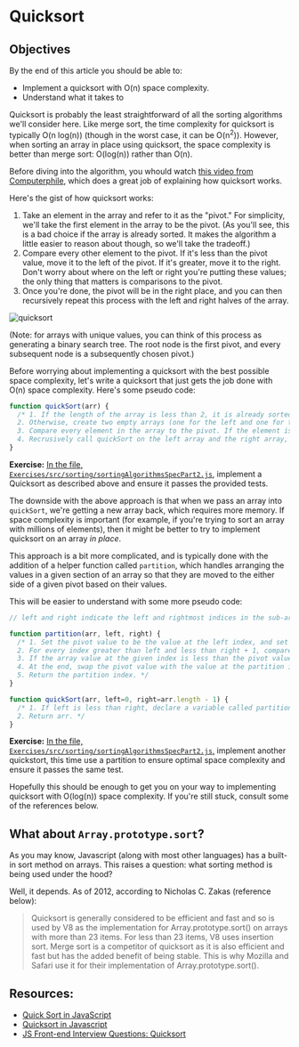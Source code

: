 # Quicksort

## Objectives

By the end of this article you should be able to:

- Implement a quicksort with O(n) space complexity.
- Understand what it takes to

Quicksort is probably the least straightforward of all the sorting algorithms we'll consider here. Like merge sort, the time complexity for quicksort is typically O(n log(n)) (though in the worst case, it can be O(n<sup>2</sup>)). However, when sorting an array in place using quicksort, the space complexity is better than merge sort: O(log(n)) rather than O(n).

Before diving into the algorithm, you whould watch [this video from Computerphile](https://www.youtube.com/watch?v=XE4VP_8Y0BU), which does a great job of explaining how quicksort works.

Here's the gist of how quicksort works:

1. Take an element in the array and refer to it as the "pivot." For simplicity, we'll take the first element in the array to be the pivot. (As you'll see, this is a bad choice if the array is already sorted. It makes the algorithm a little easier to reason about though, so we'll take the tradeoff.)
2. Compare every other element to the pivot. If it's less than the pivot value, move it to the left of the pivot. If it's greater, move it to the right. Don't worry about where on the left or right you're putting these values; the only thing that matters is comparisons to the pivot.
3. Once you're done, the pivot will be in the right place, and you can then recursively repeat this process with the left and right halves of the array.

![quicksort](https://students-gschool-production.s3.amazonaws.com/uploads/asset/file/171/quicksort.gif)

(Note: for arrays with unique values, you can think of this process as generating a binary search tree. The root node is the first pivot, and every subsequent node is a subsequently chosen pivot.)

Before worrying about implementing a quicksort with the best possible space complexity, let's write a quicksort that just gets the job done with O(n) space complexity. Here's some pseudo code:


```javascript
function quickSort(arr) {
  /* 1. If the length of the array is less than 2, it is already sorted, so return it.
  2. Otherwise, create two empty arrays (one for the left and one for the right), and set the first value in arr equal to the pivot.
  3. Compare every element in the array to the pivot. If the element is less than the pivot, push it into the left array. Otherwise, push it into the right array.
  4. Recrusively call quickSort on the left array and the right array, then concatenate these arrays together with the pivot value in between them, and return this larger array. */
}
```

**Exercise:** [In the file, `Exercises/src/sorting/sortingAlgorithmsSpecPart2.js`,](https://github.com/gSchool/computer-science-curriculum) implement a Quicksort as described above and ensure it passes the provided tests.

The downside with the above approach is that when we pass an array into `quickSort`, we're getting a new array back, which requires more memory. If space complexity is important (for example, if you're trying to sort an array with millions of elements), then it might be better to try to implement quicksort on an array _in place_.

This approach is a bit more complicated, and is typically done with the addition of a helper function called `partition`, which handles arranging the values in a given section of an array so that they are moved to the either side of a given pivot based on their values.

This will be easier to understand with some more pseudo code:

```javascript
// left and right indicate the left and rightmost indices in the sub-array that you're partitioning.

function partition(arr, left, right) {
  /* 1. Set the pivot value to be the value at the left index, and set a varaible called partitionIndex equal to left. The partitionIndex will help us keep track of where to perform our swaps so that we wind up with values correctly placed on either side of the pivot.
  2. For every index greater than left and less than right + 1, compare the array value to the pivot value.
  3. If the array value at the given index is less than the pivot value, increment the partition index and swap the array value with the value at the partition index.
  4. At the end, swap the pivot value with the value at the partition index (this ensures that the pivot ends up in between values less than it and values greater than it).
  5. Return the partition index. */
}

function quickSort(arr, left=0, right=arr.length - 1) {
  /* 1. If left is less than right, declare a variable called partitionIndex which is equal to the result of a call to partition, passing in arr, left, and right. After the call to partition, perform a quicksort to the two subarrays to the left and right of the partitionIndex.
  2. Return arr. */
}
```

**Exercise:** [In the file, `Exercises/src/sorting/sortingAlgorithmsSpecPart2.js`,](https://github.com/gSchool/computer-science-curriculum) implement another quickstort, this time use a partition to ensure optimal space complexity and ensure it passes the same test.


Hopefully this should be enough to get you on your way to implementing quicksort with O(log(n)) space complexity. If you're still stuck, consult some of the references below.

## What about `Array.prototype.sort`?

As you may know, Javascript (along with most other languages) has a built-in sort method on arrays. This raises a question: what sorting method is being used under the hood?

Well, it depends. As of 2012, according to Nicholas C. Zakas (reference below):

> Quicksort is generally considered to be efficient and fast and so is used by V8 as the implementation for Array.prototype.sort() on arrays with more than 23 items. For less than 23 items, V8 uses insertion sort. Merge sort is a competitor of quicksort as it is also efficient and fast but has the added benefit of being stable. This is why Mozilla and Safari use it for their implementation of Array.prototype.sort().


## Resources:

* [Quick Sort in JavaScript](http://www.nczonline.net/blog/2012/11/27/computer-science-in-javascript-quicksort/)
* [Quicksort in Javascript](https://en.wikibooks.org/wiki/Algorithm_Implementation/Sorting/Quicksort#JavaScript)
* [JS Front-end Interview Questions: Quicksort](http://khan4019.github.io/front-end-Interview-Questions/sort.html#quickSort)
